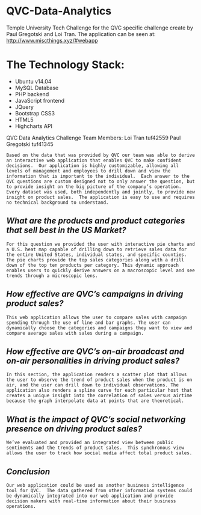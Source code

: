 # QVC-Data-Analytics
Temple University Tech Challenge for the QVC specific challenge create by Paul Gregotski and Loi Tran. The application can be seen at: http://www.miscthings.xyz/#webapp


The Technology Stack:
=====================
- Ubuntu v14.04
- MySQL Database
- PHP backend
- JavaScript frontend
- JQuery 
- Bootstrap CSS3
- HTML5
- Highcharts API

QVC Data Analytics Challenge
Team Members:
    Loi Tran        tuf42559     Paul Gregotski        tuf41345

    Based on the data that was provided by QVC our team was able to derive an interactive web application that enables QVC to make confident decisions.  Our application is highly customizable, allowing all levels of management and employees to drill down and view the information that is important to the individual.  Each answer to the QVC questions are custom designed not to only answer the question, but to provide insight on the big picture of the company’s operation.  Every dataset was used, both independently and jointly, to provide new insight on product sales.  The application is easy to use and requires no technical background to understand.  

*What are the products and product categories that sell best in the US Market?*
-------------------

    For this question we provided the user with interactive pie charts and a U.S. heat map capable of drilling down to retrieve sales data for the entire United States, individual states, and specific counties.  The pie charts provide the top sales categories along with a drill down of the top ten products per category. This dynamic approach enables users to quickly derive answers on a macroscopic level and see trends through a microscopic lens.

*How effective are QVC’s campaigns in driving product sales?*
---------------------

    This web application allows the user to compare sales with campaign spending through the use of line and bar graphs. The user can dynamically choose the categories and campaigns they want to view and compare average sales with sales during a campaign.  

*How effective are QVC’s on-air broadcast and on-air personalities in driving product sales?*
-----------------------------

    In this section, the application renders a scatter plot that allows the user to observe the trend of product sales when the product is on air, and the user can drill down to individual observations. The application also renders a spline curve for each particular host that creates a unique insight into the correlation of sales versus airtime because the graph interpolate data at points that are theoretical. 

*What is the impact of QVC’s social networking presence on driving product sales?*
--------------

    We’ve evaluated and provided an integrated view between public sentiments and the trends of product sales.  This synchronous view allows the user to track how social media affect total product sales.
    
*Conclusion*
--------

    Our web application could be used as another business intelligence tool for QVC.  The data gathered from other information systems could be dynamically integrated into our web application and provide decision makers with real-time information about their business operations.     


